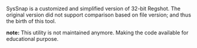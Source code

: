 SysSnap is a customized and simplified version of 32-bit Regshot. The original version did not support comparison based on file version; and thus the birth of this tool.

**note:** This utility is not maintained anymore. Making the code available for educational purpose.
